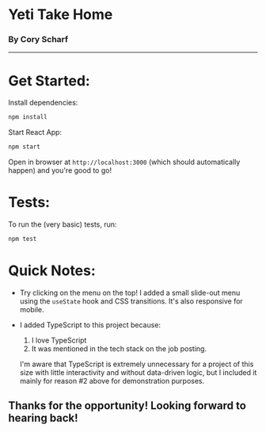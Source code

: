 # Yeti Take Home
### By Cory Scharf
__________________________________________

# Get Started:

Install dependencies:

```bash
npm install
```

Start React App:
  
```bash
npm start
```

Open in browser at `http://localhost:3000` (which should automatically happen) and you're good to go!

# Tests:

To run the (very basic) tests, run:

```bash
npm test
```

# Quick Notes:

* Try clicking on the menu on the top! I added a small slide-out menu using the `useState` hook and CSS transitions. It's also responsive for mobile.

* I added TypeScript to this project because:
    1. I love TypeScript
    2. It was mentioned in the tech stack on the job posting.

  I'm aware that TypeScript is extremely unnecessary for a project of this size with little interactivity and without data-driven logic, but I included it mainly for reason #2 above for demonstration purposes.

## Thanks for the opportunity! Looking forward to hearing back!